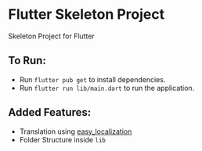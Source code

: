 # Flutter Skeleton Project

Skeleton Project for Flutter

## To Run:
- Run `flutter pub get` to install dependencies.
- Run `flutter run lib/main.dart` to run the application.


## Added Features:
- Translation using [easy_localization](https://github.com/aissat/easy_localization)
- Folder Structure inside `lib`